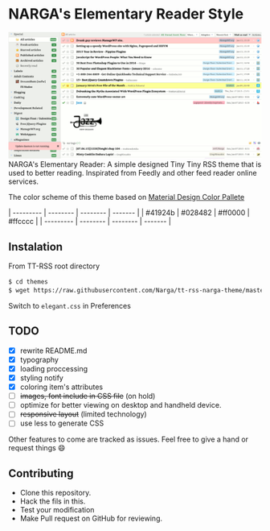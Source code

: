 NARGA's Elementary Reader Style
===============================

![expandable](https://raw.githubusercontent.com/Narga/tt-rss-narga-theme/master/screenshot.png)
NARGA's Elementary Reader: A simple designed Tiny Tiny RSS theme that is used to better reading. Inspirated from Feedly and other feed reader online services.

The color scheme of this theme based on [Material Design Color Pallete](http://zavoloklom.github.io/material-design-color-palette/colors.html)

| --------- | -------- | -------- | ------- |
| #41924b   | #028482  | #ff0000  | #ffcccc |
| --------- | -------- | -------- | ------- |

## Instalation
From TT-RSS root directory
```bash
$ cd themes
$ wget https://raw.githubusercontent.com/Narga/tt-rss-narga-theme/master/elegant.css
```
Switch to `elegant.css` in Preferences

## TODO
- [x] rewrite README.md
- [x] typography
- [x] loading proccessing
- [x] styling notify
- [x] coloring item's attributes
- [ ] ~~images, font include in CSS file~~ (on hold)
- [ ] optimize for better viewing on desktop and handheld device.
- [ ] ~~responsive layout~~ (limited technology)
- [ ] use less to generate CSS

Other features to come are tracked as issues. Feel free to give a hand or request things :smile:


## Contributing
- Clone this repository.
- Hack the fils in this.
- Test your modification
- Make Pull request on GitHub for reviewing.

